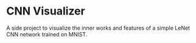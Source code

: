 # CNN Visualizer

A side project to visualize the inner works and features of a simple LeNet CNN network trained on MNIST.